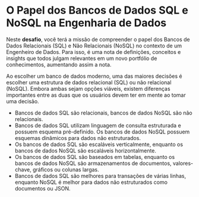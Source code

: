 # O Papel dos Bancos de Dados SQL e NoSQL na Engenharia de Dados

Neste **desafio**, você terá a missão de compreender o papel dos Bancos de Dados Relacionais (SQL) e Não Relacionais (NoSQL) no contexto de um Engenheiro de Dados. Para isso, é uma nota de definições, conceitos e insights que todos julgam relevantes em um novo portfólio de conhecimentos, aumentando assim a nota.

Ao escolher um banco de dados moderno, uma das maiores decisões é escolher uma estrutura de dados relacional (SQL) ou não relacional (NoSQL). Embora ambas sejam opções viáveis, existem diferenças importantes entre as duas que os usuários devem ter em mente ao tomar uma decisão.

* Bancos de dados SQL são relacionais, bancos de dados NoSQL são não relacionais.
* Bancos de dados SQL utilizam linguagem de consulta estruturada e possuem esquema pré-definido. Os bancos de dados NoSQL possuem esquemas dinâmicos para dados não estruturados.
* Os bancos de dados SQL são escaláveis ​​verticalmente, enquanto os bancos de dados NoSQL são escaláveis ​​horizontalmente.
* Os bancos de dados SQL são baseados em tabelas, enquanto os bancos de dados NoSQL são armazenamentos de documentos, valores-chave, gráficos ou colunas largas.
* Bancos de dados SQL são melhores para transações de várias linhas, enquanto NoSQL é melhor para dados não estruturados como documentos ou JSON.
